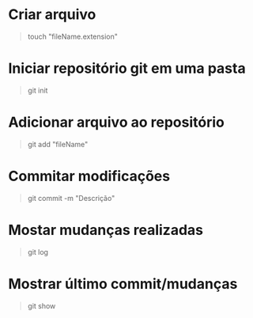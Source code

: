 # Criar arquivo
>touch "fileName.extension"

# Iniciar repositório git em uma pasta
>git init

# Adicionar arquivo ao repositório
>git add "fileName"

# Commitar modificações
>git commit -m "Descrição"

# Mostar mudanças realizadas
>git log

# Mostrar último commit/mudanças
>git show


